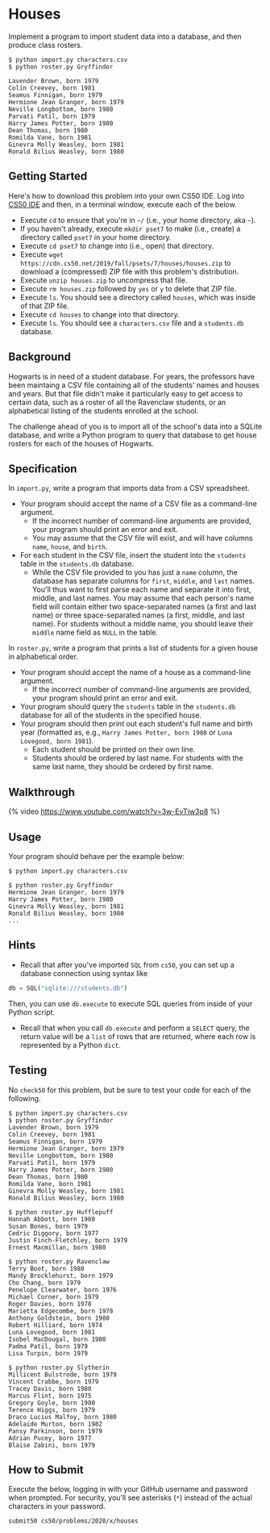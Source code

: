 # Houses

Implement a program to import student data into a database, and then produce class rosters.

```
$ python import.py characters.csv
$ python roster.py Gryffindor

Lavender Brown, born 1979
Colin Creevey, born 1981
Seamus Finnigan, born 1979
Hermione Jean Granger, born 1979
Neville Longbottom, born 1980
Parvati Patil, born 1979
Harry James Potter, born 1980
Dean Thomas, born 1980
Romilda Vane, born 1981
Ginevra Molly Weasley, born 1981
Ronald Bilius Weasley, born 1980
```

## Getting Started

Here's how to download this problem into your own CS50 IDE. Log into [CS50 IDE](https://ide.cs50.io/) and then, in a terminal window, execute each of the below.

* Execute `cd` to ensure that you're in `~/` (i.e., your home directory, aka `~`).
* If you haven't already, execute `mkdir pset7` to make (i.e., create) a directory called `pset7` in your home directory.
* Execute `cd pset7` to change into (i.e., open) that directory.
* Execute `wget https://cdn.cs50.net/2019/fall/psets/7/houses/houses.zip` to download a (compressed) ZIP file with this problem's distribution.
* Execute `unzip houses.zip` to uncompress that file.
* Execute `rm houses.zip` followed by `yes` or `y` to delete that ZIP file.
* Execute `ls`. You should see a directory called `houses`, which was inside of that ZIP file.
* Execute `cd houses` to change into that directory.
* Execute `ls`. You should see a `characters.csv` file and a `students.db` database.

## Background

Hogwarts is in need of a student database. For years, the professors have been maintaing a CSV file containing all of the students' names and houses and years. But that file didn't make it particularly easy to get access to certain data, such as a roster of all the Ravenclaw students, or an alphabetical listing of the students enrolled at the school.

The challenge ahead of you is to import all of the school's data into a SQLite database, and write a Python program to query that database to get house rosters for each of the houses of Hogwarts.

## Specification

In `import.py`, write a program that imports data from a CSV spreadsheet.

* Your program should accept the name of a CSV file as a command-line argument.
  * If the incorrect number of command-line arguments are provided, your program should print an error and exit.
  * You may assume that the CSV file will exist, and will have columns `name`, `house`, and `birth`.
* For each student in the CSV file, insert the student into the `students` table in the `students.db` database.
  * While the CSV file provided to you has just a `name` column, the database has separate columns for `first`, `middle`, and `last` names. You'll thus want to first parse each name and separate it into first, middle, and last names. You may assume that each person's name field will contain either two space-separated names (a first and last name) or three space-separated names (a first, middle, and last name). For students without a middle name, you should leave their `middle` name field as `NULL` in the table.

In `roster.py`, write a program that prints a list of students for a given house in alphabetical order.

* Your program should accept the name of a house as a command-line argument.
  * If the incorrect number of command-line arguments are provided, your program should print an error and exit.
* Your program should query the `students` table in the `students.db` database for all of the students in the specified house.
* Your program should then print out each student's full name and birth year (formatted as, e.g., `Harry James Potter, born 1980` or `Luna Lovegood, born 1981`).
  * Each student should be printed on their own line.
  * Students should be ordered by last name. For students with the same last name, they should be ordered by first name.

## Walkthrough

{% video https://www.youtube.com/watch?v=3w-EvTiw3p8 %}

## Usage

Your program should behave per the example below:

```
$ python import.py characters.csv
```

```
$ python roster.py Gryffindor
Hermione Jean Granger, born 1979
Harry James Potter, born 1980
Ginevra Molly Weasley, born 1981
Ronald Bilius Weasley, born 1980
...
```

## Hints

* Recall that after you've imported `SQL` from `cs50`, you can set up a database connection using syntax like

```python
db = SQL("sqlite:///students.db")
```

Then, you can use `db.execute` to execute SQL queries from inside of your Python script.

* Recall that when you call `db.execute` and perform a `SELECT` query, the return value will be a `list` of rows that are returned, where each row is represented by a Python `dict`.

## Testing

No `check50` for this problem, but be sure to test your code for each of the following.

```
$ python import.py characters.csv
$ python roster.py Gryffindor
Lavender Brown, born 1979
Colin Creevey, born 1981
Seamus Finnigan, born 1979
Hermione Jean Granger, born 1979
Neville Longbottom, born 1980
Parvati Patil, born 1979
Harry James Potter, born 1980
Dean Thomas, born 1980
Romilda Vane, born 1981
Ginevra Molly Weasley, born 1981
Ronald Bilius Weasley, born 1980

$ python roster.py Hufflepuff
Hannah Abbott, born 1980
Susan Bones, born 1979
Cedric Diggory, born 1977
Justin Finch-Fletchley, born 1979
Ernest Macmillan, born 1980

$ python roster.py Ravenclaw
Terry Boot, born 1980
Mandy Brocklehurst, born 1979
Cho Chang, born 1979
Penelope Clearwater, born 1976
Michael Corner, born 1979
Roger Davies, born 1978
Marietta Edgecombe, born 1978
Anthony Goldstein, born 1980
Robert Hilliard, born 1974
Luna Lovegood, born 1981
Isobel MacDougal, born 1980
Padma Patil, born 1979
Lisa Turpin, born 1979

$ python roster.py Slytherin
Millicent Bulstrode, born 1979
Vincent Crabbe, born 1979
Tracey Davis, born 1980
Marcus Flint, born 1975
Gregory Goyle, born 1980
Terence Higgs, born 1979
Draco Lucius Malfoy, born 1980
Adelaide Murton, born 1982
Pansy Parkinson, born 1979
Adrian Pucey, born 1977
Blaise Zabini, born 1979
```

## How to Submit

Execute the below, logging in with your GitHub username and password when prompted. For security, you’ll see asterisks (`*`) instead of the actual characters in your password.

```
submit50 cs50/problems/2020/x/houses
```
